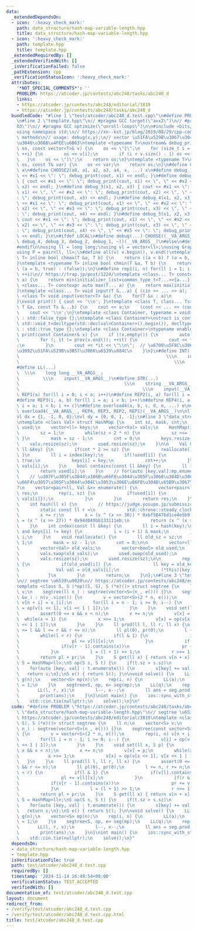 ```yaml
---
data:
  _extendedDependsOn:
  - icon: ':heavy_check_mark:'
    path: data_structure/hash-map-variable-length.hpp
    title: data_structure/hash-map-variable-length.hpp
  - icon: ':heavy_check_mark:'
    path: template.hpp
    title: template.hpp
  _extendedRequiredBy: []
  _extendedVerifiedWith: []
  _isVerificationFailed: false
  _pathExtension: cpp
  _verificationStatusIcon: ':heavy_check_mark:'
  attributes:
    '*NOT_SPECIAL_COMMENTS*': ''
    PROBLEM: https://atcoder.jp/contests/abc248/tasks/abc248_d
    links:
    - https://atcoder.jp/contests/abc248/editorial/3819
    - https://atcoder.jp/contests/abc248/tasks/abc248_d
  bundledCode: "#line 1 \"test/atcoder/abc248_d.test.cpp\"\n#define PROBLEM \"https://atcoder.jp/contests/abc248/tasks/abc248_d\"\
    \n#line 2 \"template.hpp\"\n// #pragma GCC target(\"avx2\")\n// #pragma GCC optimize(\"\
    O3\")\n// #pragma GCC optimize(\"unroll-loops\")\n\n#include <bits/stdc++.h>\n\
    using namespace std;\n// https://xn--kst.jp/blog/2019/08/29/cpp-comp/\n// debug\
    \ methods\n// usage: debug(x,y);\n// vector \u51FA\u529B\u3067\u304D\u308B\u3088\
    \u3046\u306B\u4FEE\u6B63\ntemplate <typename T>\nostream& debug_print(ostream&\
    \ os, const vector<T>& v) {\n    os << \"[\";\n    for (size_t i = 0; i < v.size();\
    \ ++i) {\n        os << v[i];\n        if (i < v.size() - 1) os << \", \";\n \
    \   }\n    os << \"]\";\n    return os;\n}\ntemplate <typename T>\nostream& debug_print(ostream&\
    \ os, const T& var) {\n    os << var;\n    return os;\n}\n#define CHOOSE(a) CHOOSE2\
    \ a\n#define CHOOSE2(a0, a1, a2, a3, a4, x, ...) x\n#define debug_1(x1) { cout\
    \ << #x1 << \": \"; debug_print(cout, x1) << endl; }\n#define debug_2(x1, x2)\
    \ { cout << #x1 << \": \"; debug_print(cout, x1) << \", \" << #x2 << \": \"; debug_print(cout,\
    \ x2) << endl; }\n#define debug_3(x1, x2, x3) { cout << #x1 << \": \"; debug_print(cout,\
    \ x1) << \", \" << #x2 << \": \"; debug_print(cout, x2) << \", \" << #x3 << \"\
    : \"; debug_print(cout, x3) << endl; }\n#define debug_4(x1, x2, x3, x4) { cout\
    \ << #x1 << \": \"; debug_print(cout, x1) << \", \" << #x2 << \": \"; debug_print(cout,\
    \ x2) << \", \" << #x3 << \": \"; debug_print(cout, x3) << \", \" << #x4 << \"\
    : \"; debug_print(cout, x4) << endl; }\n#define debug_5(x1, x2, x3, x4, x5) {\
    \ cout << #x1 << \": \"; debug_print(cout, x1) << \", \" << #x2 << \": \"; debug_print(cout,\
    \ x2) << \", \" << #x3 << \": \"; debug_print(cout, x3) << \", \" << #x4 << \"\
    : \"; debug_print(cout, x4) << \", \" << #x5 << \": \"; debug_print(cout, x5)\
    \ << endl; }\n\n#ifdef LOCAL\n#define debug(...) CHOOSE((__VA_ARGS__, debug_5,\
    \ debug_4, debug_3, debug_2, debug_1, ~))(__VA_ARGS__)\n#else\n#define debug(...)\n\
    #endif\n\nusing ll = long long;\nusing vl = vector<ll>;\nusing Graph = vector<vector<ll>>;\n\
    using P = pair<ll, ll>;\n#define all(v) v.begin(), v.end()\ntemplate <typename\
    \ T> inline bool chmax(T &a, T b) {\n    return ((a < b) ? (a = b, true) : (false));\n\
    }\ntemplate <typename T> inline bool chmin(T &a, T b) {\n    return ((a > b) ?\
    \ (a = b, true) : (false));\n}\n#define rep1(i, n) for(ll i = 1; i <= ((ll)n);\
    \ ++i)\n// https://trap.jp/post/1224/\ntemplate <class... T> constexpr auto min(T...\
    \ a) {\n    return min(initializer_list<common_type_t<T...>>{a...});\n}\ntemplate\
    \ <class... T> constexpr auto max(T... a) {\n    return max(initializer_list<common_type_t<T...>>{a...});\n\
    }\ntemplate <class... T> void input(T &...a) { (cin >> ... >> a); }\ntemplate\
    \ <class T> void input(vector<T> &a) {\n    for(T &x : a)\n        cin >> x;\n\
    }\nvoid print() { cout << '\\n'; }\ntemplate <class T, class... Ts> void print(const\
    \ T &a, const Ts &...b) {\n    cout << a;\n    (cout << ... << (cout << ' ', b));\n\
    \    cout << '\\n';\n}\ntemplate <class Container, typename = void>\nstruct is_container\
    \ : std::false_type {};\ntemplate <class Container>\nstruct is_container<Container,\
    \ std::void_t<decltype(std::declval<Container>().begin()), decltype(std::declval<Container>().end())>>\
    \ : std::true_type {};\ntemplate <class Container>\ntypename enable_if<is_container<Container>::value>::type\
    \ print(const Container& x) {\n    if (!x.empty()) {\n        auto it = x.begin();\n\
    \        for (; it != prev(x.end()); ++it) {\n            cout << *it << \" \"\
    ;\n        }\n        cout << *it << \"\\n\";  // \u6700\u5F8C\u306E\u8981\u7D20\
    \u3092\u51FA\u529B\u3057\u3066\u6539\u884C\n    }\n}\n#define INT(...)       \
    \                                                        \\\n    int __VA_ARGS__;\
    \                                                           \\\n    input(__VA_ARGS__)\n\
    #define LL(...)                                                              \
    \  \\\n    long long __VA_ARGS__;                                            \
    \         \\\n    input(__VA_ARGS__)\n#define STR(...)                       \
    \                                        \\\n    string __VA_ARGS__;         \
    \                                               \\\n    input(__VA_ARGS__)\n#define\
    \ REP1(a) for(ll i = 0; i < a; i++)\n#define REP2(i, a) for(ll i = 0; i < a; i++)\n\
    #define REP3(i, a, b) for(ll i = a; i < b; i++)\n#define REP4(i, a, b, c) for(ll\
    \ i = a; i < b; i += c)\n#define overload4(a, b, c, d, e, ...) e\n#define rep(...)\
    \ overload4(__VA_ARGS__, REP4, REP3, REP2, REP1)(__VA_ARGS__)\n\nll inf = 3e18;\n\
    vl dx = {1, -1, 0, 0};\nvl dy = {0, 0, 1, -1};\n#line 3 \"data_structure/hash-map-variable-length.hpp\"\
    \ntemplate <class Val> struct HashMap {\n    int sz, mask, cnt;\n    vector<bool>\
    \ used;\n    vector<ll> keys;\n    vector<Val> vals;\n    HashMap(int n = 1) {\n\
    \        sz = 1;\n        while(sz < 2 * n) {\n            sz <<= 1;\n       \
    \ }\n        mask = sz - 1;\n        cnt = 0;\n        keys.resize(sz);\n    \
    \    vals.resize(sz);\n        used.resize(sz);\n    }\n\n    Val &operator[](const\
    \ ll &key) {\n        if(cnt * 2 >= sz) {\n            reallocate();\n       \
    \ }\n        ll i = index(key);\n        if(!used[i]) {\n            used[i] =\
    \ true;\n            keys[i] = key;\n            cnt++;\n        }\n        return\
    \ vals[i];\n    }\n    bool contains(const ll &key) {\n        ll i = index(key);\n\
    \        return used[i];\n    }\n    // for(auto [key,val]:mp.enumerate()){}\n\
    \    // \u307F\u305F\u3044\u306B\u66F8\u3044\u305F\u3068\u304D\u306Bval\u3092\u5909\
    \u66F4\u3057\u305F\u3044\u304C\u3053\u306E\u66F8\u304D\u65B9\u3067\u3044\u3044\
    ?\n    vector<pair<ll, Val &>> enumerate() {\n        vector<pair<ll, Val &>>\
    \ res;\n        rep(i, sz) {\n            if(used[i]) {\n                res.push_back({keys[i],\
    \ vals[i]});\n            }\n        }\n        return res;\n    }\n  private:\n\
    \    int hash(ll x) {\n        // https://judge.yosupo.jp/submission/186759\n\
    \        static const ll r =\n            std::chrono::steady_clock::now().time_since_epoch().count();\n\
    \        x += r;\n        x = (x ^ (x >> 30)) * 0xbf58476d1ce4e5b9;\n        x\
    \ = (x ^ (x >> 27)) * 0x94d049bb133111eb;\n        return (x ^ (x >> 31)) & mask;\n\
    \    }\n    int index(const ll &key) {\n        ll i = hash(key);\n        while(used[i]\
    \ and keys[i] != key) {\n            i = (i + 1) & mask;\n        }\n        return\
    \ i;\n    }\n    void reallocate() {\n        ll old_sz = sz;\n        sz <<=\
    \ 1;\n        mask = sz - 1;\n        cnt = 0;\n\n        vector<ll> old_keys;\n\
    \        vector<Val> old_vals;\n        vector<bool> old_used;\n        keys.swap(old_keys);\n\
    \        vals.swap(old_vals);\n        used.swap(old_used);\n        keys.resize(sz);\n\
    \        vals.resize(sz);\n        used.resize(sz);\n\n        rep(i, old_sz)\
    \ {\n            if(old_used[i]) {\n                ll key = old_keys[i];\n  \
    \              Val val = old_vals[i];\n                (*this)[key] = val;\n \
    \           }\n        }\n        return;\n    }\n};\n#line 3 \"test/atcoder/abc248_d.test.cpp\"\
    \n// segtree \u6539\u9020\n// https://atcoder.jp/contests/abc248/editorial/3819\n\
    template <class S, S (*op)(S, S), S (*e)()> struct segtree {\n    ll n;\n    vector<S>\
    \ v;\n    segtree(ll n_) : segtree(vector<S>(n_, e())) {}\n    segtree(const vector<S>\
    \ &v_) : n(v_.size()) {\n        v = vector<S>(2 * n, e());\n        rep(i, n)\
    \ v[n + i] = v_[i];\n        for(ll i = n - 1; i >= 0; i--) {\n            v[i]\
    \ = op(v[i << 1], v[i << 1 | 1]);\n        }\n    }\n    void set(ll x, S p) {\n\
    \        assert(0 <= x && x < n);\n        x += n;\n        v[x] = p;\n      \
    \  while(x > 1) {\n            x >>= 1;\n            v[x] = op(v[x << 1], v[x\
    \ << 1 | 1]);\n        }\n    }\n    ll prod(ll l, ll r, ll x) {\n        assert(0\
    \ <= l && l <= r && r <= n);\n        ll pl(0), pr(0);\n        l += n, r += n;\n\
    \        while(l < r) {\n            if(l & 1) {\n                if(v[l].contains(x))\n\
    \                    pl += v[l][x];\n            }\n            if(r & 1) {\n\
    \                if(v[r - 1].contains(x))\n                    pr += v[r - 1][x];\n\
    \            }\n            l = (l + 1) >> 1;\n            r >>= 1;\n        }\n\
    \        return pl + pr;\n    }\n    S get(ll x) { return v[n + x]; }\n};\nusing\
    \ S = HashMap<ll>;\nS op(S s, S t) {\n    if(t.sz > s.sz)\n        swap(s, t);\n\
    \    for(auto [key, val] : t.enumerate()) {\n        s[key] += val;\n    }\n \
    \   return s;\n};\nS e() { return S(); }\n\nvoid solve() {\n    LL(n);\n    Graph\
    \ g(n);\n    vector<S> mp(n);\n    rep(i, n) {\n        LL(a);\n        mp[i][--a]\
    \ = 1;\n    }\n    segtree<S, op, e> seg(mp);\n    LL(q);\n    rep(_, q) {\n \
    \       LL(l, r, x);\n        l--, x--;\n        ll ans = seg.prod(l, r, x);\n\
    \        print(ans);\n    }\n}\nint main() {\n    ios::sync_with_stdio(false);\n\
    \    std::cin.tie(nullptr);\n    solve();\n}\n"
  code: "#define PROBLEM \"https://atcoder.jp/contests/abc248/tasks/abc248_d\"\n#include\
    \ \"data_structure/hash-map-variable-length.hpp\"\n// segtree \u6539\u9020\n//\
    \ https://atcoder.jp/contests/abc248/editorial/3819\ntemplate <class S, S (*op)(S,\
    \ S), S (*e)()> struct segtree {\n    ll n;\n    vector<S> v;\n    segtree(ll\
    \ n_) : segtree(vector<S>(n_, e())) {}\n    segtree(const vector<S> &v_) : n(v_.size())\
    \ {\n        v = vector<S>(2 * n, e());\n        rep(i, n) v[n + i] = v_[i];\n\
    \        for(ll i = n - 1; i >= 0; i--) {\n            v[i] = op(v[i << 1], v[i\
    \ << 1 | 1]);\n        }\n    }\n    void set(ll x, S p) {\n        assert(0 <=\
    \ x && x < n);\n        x += n;\n        v[x] = p;\n        while(x > 1) {\n \
    \           x >>= 1;\n            v[x] = op(v[x << 1], v[x << 1 | 1]);\n     \
    \   }\n    }\n    ll prod(ll l, ll r, ll x) {\n        assert(0 <= l && l <= r\
    \ && r <= n);\n        ll pl(0), pr(0);\n        l += n, r += n;\n        while(l\
    \ < r) {\n            if(l & 1) {\n                if(v[l].contains(x))\n    \
    \                pl += v[l][x];\n            }\n            if(r & 1) {\n    \
    \            if(v[r - 1].contains(x))\n                    pr += v[r - 1][x];\n\
    \            }\n            l = (l + 1) >> 1;\n            r >>= 1;\n        }\n\
    \        return pl + pr;\n    }\n    S get(ll x) { return v[n + x]; }\n};\nusing\
    \ S = HashMap<ll>;\nS op(S s, S t) {\n    if(t.sz > s.sz)\n        swap(s, t);\n\
    \    for(auto [key, val] : t.enumerate()) {\n        s[key] += val;\n    }\n \
    \   return s;\n};\nS e() { return S(); }\n\nvoid solve() {\n    LL(n);\n    Graph\
    \ g(n);\n    vector<S> mp(n);\n    rep(i, n) {\n        LL(a);\n        mp[i][--a]\
    \ = 1;\n    }\n    segtree<S, op, e> seg(mp);\n    LL(q);\n    rep(_, q) {\n \
    \       LL(l, r, x);\n        l--, x--;\n        ll ans = seg.prod(l, r, x);\n\
    \        print(ans);\n    }\n}\nint main() {\n    ios::sync_with_stdio(false);\n\
    \    std::cin.tie(nullptr);\n    solve();\n}"
  dependsOn:
  - data_structure/hash-map-variable-length.hpp
  - template.hpp
  isVerificationFile: true
  path: test/atcoder/abc248_d.test.cpp
  requiredBy: []
  timestamp: '2024-11-14 16:49:54+09:00'
  verificationStatus: TEST_ACCEPTED
  verifiedWith: []
documentation_of: test/atcoder/abc248_d.test.cpp
layout: document
redirect_from:
- /verify/test/atcoder/abc248_d.test.cpp
- /verify/test/atcoder/abc248_d.test.cpp.html
title: test/atcoder/abc248_d.test.cpp
---
```

